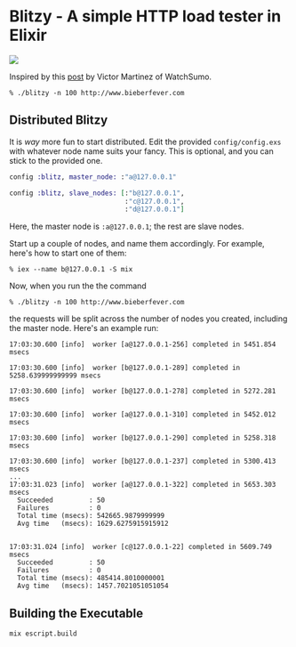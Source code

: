 Blitzy - A simple HTTP load tester in Elixir
============================================

![](http://i.imgur.com/Z8zyXZu.gif)

Inspired by this [post](http://www.watchsumo.com/posts/introduction-to-elixir-v1-0-0-by-example-i) by Victor Martinez of WatchSumo.

```
% ./blitzy -n 100 http://www.bieberfever.com
```

## Distributed Blitzy

It is _way_ more fun to start distributed. Edit the provided `config/config.exs` with whatever node name suits your fancy. This is optional, and you can stick to the provided one.

```elixir
config :blitz, master_node: :"a@127.0.0.1"

config :blitz, slave_nodes: [:"b@127.0.0.1", 
                             :"c@127.0.0.1",
                             :"d@127.0.0.1"] 
```

Here, the master node is `:a@127.0.0.1`; the rest are slave nodes.

Start up a couple of nodes, and name them accordingly. For example, here's how to start one of them:

```
% iex --name b@127.0.0.1 -S mix
```

Now, when you run the the command

```
% ./blitzy -n 100 http://www.bieberfever.com
```

the requests will be split across the number of nodes you created, including the master node. Here's an example run:

```
17:03:30.600 [info]  worker [a@127.0.0.1-256] completed in 5451.854 msecs

17:03:30.600 [info]  worker [b@127.0.0.1-289] completed in 5258.639999999999 msecs

17:03:30.600 [info]  worker [b@127.0.0.1-278] completed in 5272.281 msecs

17:03:30.600 [info]  worker [a@127.0.0.1-310] completed in 5452.012 msecs

17:03:30.600 [info]  worker [b@127.0.0.1-290] completed in 5258.318 msecs

17:03:30.600 [info]  worker [b@127.0.0.1-237] completed in 5300.413 msecs
...
17:03:31.023 [info]  worker [a@127.0.0.1-322] completed in 5653.303 msecs
  Succeeded         : 50
  Failures          : 0
  Total time (msecs): 542665.9879999999
  Avg time   (msecs): 1629.6275915915912


17:03:31.024 [info]  worker [c@127.0.0.1-22] completed in 5609.749 msecs
  Succeeded         : 50 
  Failures          : 0
  Total time (msecs): 485414.8010000001
  Avg time   (msecs): 1457.7021051051054
```

## Building the Executable

```
mix escript.build
```


